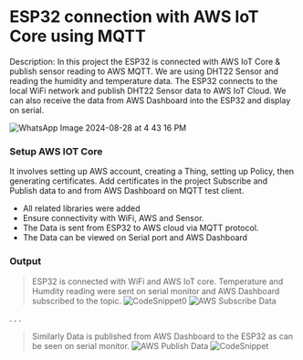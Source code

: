 # ESP32 connection with AWS IoT Core using MQTT

Description:
In this project the ESP32 is connected with AWS IoT Core & publish sensor reading to AWS MQTT. 
We are using DHT22 Sensor and reading the humidity and temperature data. 
The ESP32 connects to the local WiFi network and publish DHT22 Sensor data to AWS IoT Cloud. We can also receive the data from AWS Dashboard into the ESP32 and display on serial.

![WhatsApp Image 2024-08-28 at 4 43 16 PM](https://github.com/user-attachments/assets/d0e60654-d1ac-4705-9e4e-65c015e21ea9)

### Setup AWS IOT Core
It involves setting up AWS account, creating a Thing, setting up Policy, then generating certificates.
Add certificates in the project
Subscribe and Publish data to and from AWS Dashboard on MQTT test client.

- All related libraries were added
- Ensure connectivity with WiFi, AWS and Sensor.
- The Data is sent from ESP32 to AWS cloud via MQTT protocol.
- The Data can be viewed on Serial port and AWS Dashboard

### Output

> ESP32 is connected with WiFi and AWS IoT core. Temperature and Humdity reading were sent on serial monitor and AWS Dashboard subscribed to the topic.
![CodeSnippet0](https://github.com/user-attachments/assets/fc31ff30-40e6-4b4b-b7c7-fac96f2a3f30)
![AWS Subscribe Data](https://github.com/user-attachments/assets/4acc7c1c-ff0d-4427-a983-5828d8615a9e)

.
.
.


> Similarly Data is published from AWS Dashboard to the ESP32 as can be seen on serial monitor.
![AWS Publish Data](https://github.com/user-attachments/assets/28fbd73f-a5ac-49b3-968e-ed167c787865)
![CodeSnippet](https://github.com/user-attachments/assets/510c58a5-6b5e-40ff-82fe-6222986aa09e)







